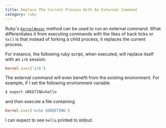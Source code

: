 ```yaml
---
title: Replace The Current Process With An External Command
category: ruby
---
```


Ruby's
[`Kernel#exec`](http://ruby-doc.org/core-2.2.3/Kernel.html#method-i-exec)
method can be used to run an external command. What differentiates it from
executing commands with the likes of back ticks or `%x[]` is that instead of
forking a child process, it replaces the current process.

For instance, the following ruby script, when executed, will replace itself
with an `irb` session.

```ruby
Kernel.exec('irb')
```

The external command will even benefit from the existing environment. For
example, if I set the following environment variable

```bash
$ export GREETING=hello
```

and then execute a file containing

```ruby
Kernel.exec('echo $GREETING')
```

I can expect to see `hello` printed to stdout.
